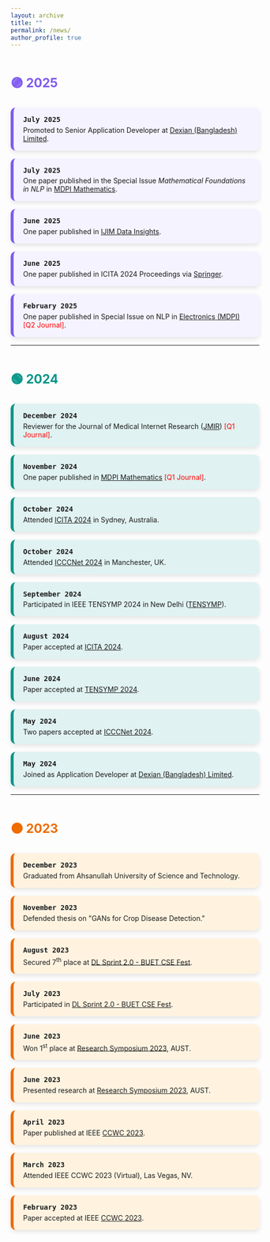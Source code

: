 ```yaml
---
layout: archive
title: ""
permalink: /news/
author_profile: true
---
```


<style>
  .year-header {
    font-size: 1.8em;
    font-weight: bold;
    margin-top: 2em;
    margin-bottom: 1em;
  }

  .news-card {
    border-radius: 10px;
    box-shadow: 0 4px 10px rgba(0,0,0,0.1);
    padding: 1rem 1.2rem;
    margin-bottom: 1rem;
    background: #fff;
    border-left: 6px solid;
  }

  .news-date {
    font-weight: bold;
    margin-bottom: 0.3rem;
    font-family: Monaco, monospace;
  }

  .y2025 { border-color: #7f5af0; background: #f5f3ff; }
  .y2024 { border-color: #009688; background: #e0f2f1; }
  .y2023 { border-color: #ef6c00; background: #fff3e0; }
</style>

<div class="year-header" style="color:#7f5af0;">🟣 2025</div>

<div class="news-card y2025">
  <div class="news-date">July 2025</div>
  Promoted to Senior Application Developer at <a href="https://www.linkedin.com/company/dexiansolutions/" target="_blank">Dexian (Bangladesh) Limited</a>.
</div>

<div class="news-card y2025">
  <div class="news-date">July 2025</div>
  One paper published in the Special Issue <i>Mathematical Foundations in NLP</i> in <a href="https://www.mdpi.com/journal/mathematics" target="_blank">MDPI Mathematics</a>.
</div>

<div class="news-card y2025">
  <div class="news-date">June 2025</div>
  One paper published in <a href="https://www.sciencedirect.com/journal/international-journal-of-information-management-data-insights" target="_blank">IJIM Data Insights</a>.
</div>

<div class="news-card y2025">
  <div class="news-date">June 2025</div>
  One paper published in ICITA 2024 Proceedings via <a href="https://link.springer.com/chapter/10.1007/978-981-96-1758-6_32" target="_blank">Springer</a>.
</div>

<div class="news-card y2025">
  <div class="news-date">February 2025</div>
  One paper published in Special Issue on NLP in <a href="https://www.mdpi.com/journal/electronics" target="_blank">Electronics (MDPI)</a> <span style="color:red;">[Q2 Journal]</span>.
</div>

---

<div class="year-header" style="color:#009688;">🟢 2024</div>

<div class="news-card y2024">
  <div class="news-date">December 2024</div>
  Reviewer for the Journal of Medical Internet Research (<a href="https://www.jmir.org/" target="_blank">JMIR</a>) <span style="color:red;">[Q1 Journal]</span>.
</div>

<div class="news-card y2024">
  <div class="news-date">November 2024</div>
  One paper published in <a href="https://www.mdpi.com/journal/mathematics" target="_blank">MDPI Mathematics</a> <span style="color:red;">[Q1 Journal]</span>.
</div>

<div class="news-card y2024">
  <div class="news-date">October 2024</div>
  Attended <a href="https://icita.world" target="_blank">ICITA 2024</a> in Sydney, Australia.
</div>

<div class="news-card y2024">
  <div class="news-date">October 2024</div>
  Attended <a href="https://icccn.co.uk/" target="_blank">ICCCNet 2024</a> in Manchester, UK.
</div>

<div class="news-card y2024">
  <div class="news-date">September 2024</div>
  Participated in IEEE TENSYMP 2024 in New Delhi (<a href="https://ieeedelhi-tensymp2024.org/" target="_blank">TENSYMP</a>).
</div>

<div class="news-card y2024">
  <div class="news-date">August 2024</div>
  Paper accepted at <a href="https://www.icita.world/#/" target="_blank">ICITA 2024</a>.
</div>

<div class="news-card y2024">
  <div class="news-date">June 2024</div>
  Paper accepted at <a href="https://ieeedelhi-tensymp2024.org/" target="_blank">TENSYMP 2024</a>.
</div>

<div class="news-card y2024">
  <div class="news-date">May 2024</div>
  Two papers accepted at <a href="https://icccn.co.uk/" target="_blank">ICCCNet 2024</a>.
</div>

<div class="news-card y2024">
  <div class="news-date">May 2024</div>
  Joined as Application Developer at <a href="https://www.linkedin.com/company/dexiansolutions/" target="_blank">Dexian (Bangladesh) Limited</a>.
</div>

---

<div class="year-header" style="color:#ef6c00;">🟠 2023</div>

<div class="news-card y2023">
  <div class="news-date">December 2023</div>
  Graduated from Ahsanullah University of Science and Technology.
</div>

<div class="news-card y2023">
  <div class="news-date">November 2023</div>
  Defended thesis on "GANs for Crop Disease Detection."
</div>

<div class="news-card y2023">
  <div class="news-date">August 2023</div>
  Secured 7<sup>th</sup> place at <a href="https://www.kaggle.com/competitions/dlsprint2/discussion/433389" target="_blank">DL Sprint 2.0 - BUET CSE Fest</a>.
</div>

<div class="news-card y2023">
  <div class="news-date">July 2023</div>
  Participated in <a href="https://www.kaggle.com/competitions/dlsprint2/overview" target="_blank">DL Sprint 2.0 - BUET CSE Fest</a>.
</div>

<div class="news-card y2023">
  <div class="news-date">June 2023</div>
  Won 1<sup>st</sup> place at <a href="https://aust.edu/events/1996" target="_blank">Research Symposium 2023</a>, AUST.
</div>

<div class="news-card y2023">
  <div class="news-date">June 2023</div>
  Presented research at <a href="https://aust.edu/events/1996" target="_blank">Research Symposium 2023</a>, AUST.
</div>

<div class="news-card y2023">
  <div class="news-date">April 2023</div>
  Paper published at IEEE <a href="https://ieee-ccwc.org/" target="_blank">CCWC 2023</a>.
</div>

<div class="news-card y2023">
  <div class="news-date">March 2023</div>
  Attended IEEE CCWC 2023 (Virtual), Las Vegas, NV.
</div>

<div class="news-card y2023">
  <div class="news-date">February 2023</div>
  Paper accepted at IEEE <a href="https://ieee-ccwc.org/" target="_blank">CCWC 2023</a>.
</div>
